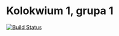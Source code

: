 Kolokwium 1, grupa 1
====================

[![Build Status](https://travis-ci.org/by-examples/kol-1-gr-1.svg)](https://travis-ci.org/by-examples/kol-1-gr-1)


